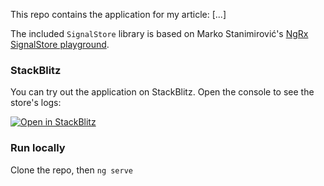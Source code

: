This repo contains the application for my article: [...]

The included `SignalStore` library is based on Marko Stanimirović's [NgRx SignalStore playground](https://github.com/markostanimirovic/ngrx-signal-store-playground).

### StackBlitz

You can try out the application on StackBlitz. Open the console to see the store's logs:

[![Open in StackBlitz](https://developer.stackblitz.com/img/open_in_stackblitz.svg)](https://stackblitz.com/github/gergelyszerovay/component-store-to-signal-store)

### Run locally

Clone the repo, then `ng serve`


